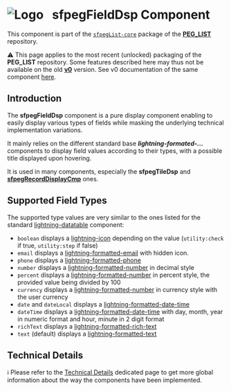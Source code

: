 # ![Logo](/media/Logo.png) &nbsp; **sfpegFieldDsp** Component

This component is part of the [`sfpegList-core`](/help/sfpegListPkgCore.md) package
of the **[PEG_LIST](/README.md)** repository.

⚠️ This page applies to the most recent (unlocked) packaging of the **PEG_LIST** repository.
Some features described here may thus not be available on the old **[v0](https://github.com/pegros/PEG_LIST/tree/v0)** version.
See v0 documentation of the same component [here](/blob/v0/help/sfpegFieldDsp.md).


## Introduction

The **sfpegFieldDsp** component is a pure display component enabling
to easily display various types of fields while masking the underlying technical
implementation variations.

It mainly relies on the different standard base ***lightning-formated-...*** components to display
field values according to their types, with a possible title displayed upon hovering.

It is used in many components, especially the **sfpegTileDsp** and **[sfpegRecordDisplayCmp](/help/sfpegRecordDisplayCmp.md)**
ones.


## Supported Field Types

The supported type values are very similar to the ones listed for the standard 
[lightning-datatable](https://developer.salesforce.com/docs/component-library/bundle/lightning-datatable/documentation) component:
* `boolean` displays a [lightning-icon](https://developer.salesforce.com/docs/component-library/bundle/lightning-icon/documentation) depending on the value (`utility:check` if true, `utility:step` if false)
* `email` displays a [lightning-formatted-email](https://developer.salesforce.com/docs/component-library/bundle/lightning-formatted-email/documentation) with hidden icon.
* `phone` displays a [lightning-formatted-phone](https://developer.salesforce.com/docs/component-library/bundle/lightning-formatted-phone/documentation)
* `number` displays a [lightning-formatted-number](https://developer.salesforce.com/docs/component-library/bundle/lightning-formatted-number/documentation) in decimal style
* `percent` displays a [lightning-formatted-number](https://developer.salesforce.com/docs/component-library/bundle/lightning-formatted-number/documentation) in percent style, the provided value being divided by 100
* `currency` displays a [lightning-formatted-number](https://developer.salesforce.com/docs/component-library/bundle/lightning-formatted-number/documentation) in currency style with the user currency
* `date` and `dateLocal` displays a [lightning-formatted-date-time](https://developer.salesforce.com/docs/component-library/bundle/lightning-formatted-date-time/documentation) 
* `dateTime` displays a [lightning-formatted-date-time](https://developer.salesforce.com/docs/component-library/bundle/lightning-formatted-date-time/documentation) with day, month, year in numeric format and hour, minute in 2 digit format
* `richText` displays a [lightning-formatted-rich-text](https://developer.salesforce.com/docs/component-library/bundle/lightning-formatted-rich-text/documentation) 
* `text` (default) displays a [lightning-formatted-text](https://developer.salesforce.com/docs/component-library/bundle/lightning-formatted-text/documentation) 


## Technical Details

ℹ️ Please refer to the [Technical Details](/help/technical.md) dedicated page to 
get more global information about the way the components have been implemented.